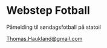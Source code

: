 Webstep Fotball
===============

Påmelding til søndagsfotball på statoil

Thomas.Haukland@gmail.com
